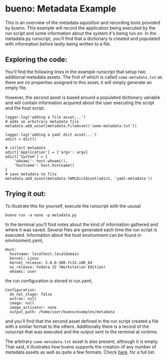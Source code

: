 # bueno: Metadata Example
This is an overview of the metadata aquisition and recording tools provided by
bueno. This example will record the application being executed by the run script
and some information about the system it's being run on. In the metadata.py
runscript, you'll find that a dictionary is created and populated with
information before lastly being written to a file.

## Exploring the code:
You'll find the following lines in the example runscript that setup two
additional metadata assets. The first of which is called ```some-metadata.txt```
as there are no properties assigned to this asset, it will simply generate an
empty file.

However, the second asset is based around a populated dictionary variable and
will contain information acquired about the user executing the script and the
host script.
```
logger.log('adding a file asset...')
# adds an arbitrary metadata file
metadata.add_asset(metadata.FileAsset('some-metadata.txt'))

logger.log('adding a yaml dict asset...')
adict = dict()

# collect metadata
adict['Application'] = {'argv': argv}
adict['System'] = {
    'whoami': host.whoami(),
    'hostname': host.hostname()
}
# save metadata to file
metadata.add_asset(metadata.YAMLDictAsset(adict, 'yaml-metadata'))
```

## Trying it out:
To illustrate this for yourself, execute the runscript with the ususal
```
bueno run -a none -p metadata.py
```

In the terminal you'll find notes about the kind of information gathered
and where it was saved. Several files are generated each time the run script is
executed. Information about the host environment can be found in
environment.yaml,
```
Host:
  hostname: localhost.localdomain
  kernel: Linux
  kernel_release: 5.6.6-300.fc32.x86_64
  os_release: Fedora 32 (Workstation Edition)
  whoami: user
```
the run configuration is stored in run.yaml,
```
Configuration:
  do_not_stage: false
  extras: null
  image: null
  image_activator: none
  output_path: /home/user/bueno/examples/metadata
```

and you'll find that the second asset defined in the run script created a file
with a similar format to the others. Additionally there is a record of the
runscript that was executed and the output sent to the terminal at runtime.

The arbitrary ```some-metadata.txt``` asset is also present, although it is
empty. That said, it illustrates how bueno supports the creation of any number
of metadata assets as well as quite a few formats. Check
[here](https://github.com/lanl/bueno/blob/master/bueno/public/metadata.py).
for a full list.